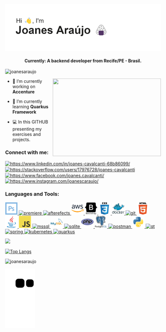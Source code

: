 <img src="https://github.com/JoanesAraujo/JoanesAraujo/blob/main/header.png" />
<h4 align="center">
Currently: A backend developer from Recife/PE - Brasil.</h4>

<p align="left"> <img src="https://komarev.com/ghpvc/?username=joanesaraujo&label=Profile%20views&color=0e75b6&style=flat" alt="joanesaraujo" /> </p>

<img align="right" src="https://camo.githubusercontent.com/5ddf73ad3a205111cf8c686f687fc216c2946a75005718c8da5b837ad9de78c9/68747470733a2f2f7468756d62732e6766796361742e636f6d2f4576696c4e657874446576696c666973682d736d616c6c2e676966" width="350" height="250">

- 🔭 I’m currently working on **Accenture**

- 🌱 I’m currently learning **Quarkus Framework**

- 💻 In this GITHUB presenting my exercises and projects.

<h3 align="left">Connect with me:</h3>
<p align="left">
<a href="https://linkedin.com/in/https://www.linkedin.com/in/joanes-cavalcanti-68b86099/" target="blank"><img align="center" src="https://raw.githubusercontent.com/rahuldkjain/github-profile-readme-generator/master/src/images/icons/Social/linked-in-alt.svg" alt="https://www.linkedin.com/in/joanes-cavalcanti-68b86099/" height="30" width="40" /></a>
<a href="https://stackoverflow.com/users/https://stackoverflow.com/users/17976728/joanes-cavalcanti" target="blank"><img align="center" src="https://raw.githubusercontent.com/rahuldkjain/github-profile-readme-generator/master/src/images/icons/Social/stack-overflow.svg" alt="https://stackoverflow.com/users/17976728/joanes-cavalcanti" height="30" width="40" /></a>
<a href="https://fb.com/https://www.facebook.com/joanes.cavalcanti/" target="blank"><img align="center" src="https://raw.githubusercontent.com/rahuldkjain/github-profile-readme-generator/master/src/images/icons/Social/facebook.svg" alt="https://www.facebook.com/joanes.cavalcanti/" height="30" width="40" /></a>
<a href="https://instagram.com/https://www.instagram.com/joanescaraujo/" target="blank"><img align="center" src="https://raw.githubusercontent.com/rahuldkjain/github-profile-readme-generator/master/src/images/icons/Social/instagram.svg" alt="https://www.instagram.com/joanescaraujo/" height="30" width="40" /></a>
</p>


<h3 align="left">Languages and Tools:</h3>
<p align="left"> <a href="https://www.photoshop.com/en" target="_blank" rel="noreferrer"> <img src="https://raw.githubusercontent.com/devicons/devicon/master/icons/photoshop/photoshop-line.svg" alt="photoshop" width="40" height="40"/> </a><a href="https://www.adobe.com/br/products/premiere/campaign/pricing.html?gclid=CjwKCAiA8OmdBhAgEiwAShr40ysSsSC7HnYDMPNbBkzX0HKb7QSjZiFHUkzd1AoZWukPvZCqy4PjoBoCNT0QAvD_BwE&sdid=KQPPT&mv=search&--&s_kwcid=AL!3085!3!473120544216!e!!g!!premiere&ef_id=YwZkUwAI1BQDywAK:20230108165129:s" target="_blank" rel="noreferrer"> <img src="https://cdn.jsdelivr.net/gh/devicons/devicon/icons/premierepro/premierepro-original.svg" alt="premiere" width="40" height="40"/> </a><a href="https://www.adobe.com/br/products/aftereffects/campaign/pricing.html?gclid=CjwKCAiA8OmdBhAgEiwAShr408CdNA_wlafWh-puIDdMdKLF-iBGB8osK5PyAl3pGMsBtixovlwrbxoC4J4QAvD_BwE&sdid=KQPOM&mv=search&ef_id=CjwKCAiA8OmdBhAgEiwAShr408CdNA_wlafWh-puIDdMdKLF-iBGB8osK5PyAl3pGMsBtixovlwrbxoC4J4QAvD_BwE:G:s&s_kwcid=AL!3085!3!301784448894!e!!g!!after%20effect!188195862!10039608942" target="_blank" rel="noreferrer"> <img src="https://cdn.jsdelivr.net/gh/devicons/devicon/icons/aftereffects/aftereffects-original.svg" alt="afterefects" width="40" height="40"/> </a><a href="https://aws.amazon.com" target="_blank" rel="noreferrer"> <img src="https://raw.githubusercontent.com/devicons/devicon/master/icons/amazonwebservices/amazonwebservices-original-wordmark.svg" alt="aws" width="40" height="40"/> </a> <a href="https://getbootstrap.com" target="_blank" rel="noreferrer"> <img src="https://raw.githubusercontent.com/devicons/devicon/master/icons/bootstrap/bootstrap-plain-wordmark.svg" alt="bootstrap" width="40" height="40"/> </a> <a href="https://www.w3schools.com/css/" target="_blank" rel="noreferrer"> <img src="https://raw.githubusercontent.com/devicons/devicon/master/icons/css3/css3-original-wordmark.svg" alt="css3" width="40" height="40"/> </a> <a href="https://www.docker.com/" target="_blank" rel="noreferrer"> <img src="https://raw.githubusercontent.com/devicons/devicon/master/icons/docker/docker-original-wordmark.svg" alt="docker" width="40" height="40"/> </a> <a href="https://git-scm.com/" target="_blank" rel="noreferrer"> <img src="https://www.vectorlogo.zone/logos/git-scm/git-scm-icon.svg" alt="git" width="40" height="40"/> </a> <a href="https://www.w3.org/html/" target="_blank" rel="noreferrer"> <img src="https://raw.githubusercontent.com/devicons/devicon/master/icons/html5/html5-original-wordmark.svg" alt="html5" width="40" height="40"/> </a> <a href="https://www.java.com" target="_blank" rel="noreferrer"> <img src="https://raw.githubusercontent.com/devicons/devicon/master/icons/java/java-original.svg" alt="java" width="40" height="40"/> </a> <a href="https://developer.mozilla.org/en-US/docs/Web/JavaScript" target="_blank" rel="noreferrer"> <img src="https://raw.githubusercontent.com/devicons/devicon/master/icons/javascript/javascript-original.svg" alt="javascript" width="40" height="40"/> </a>  <a href="https://www.microsoft.com/en-us/sql-server" target="_blank" rel="noreferrer"> <img src="https://www.svgrepo.com/show/303229/microsoft-sql-server-logo.svg" alt="mssql" width="40" height="40"/> </a> <a href="https://www.mysql.com/" target="_blank" rel="noreferrer"> <img src="https://raw.githubusercontent.com/devicons/devicon/master/icons/mysql/mysql-original-wordmark.svg" alt="mysql" width="40" height="40"/> </a> <a href="https://www.sqlite.org/" target="_blank" rel="noreferrer"> <img src="https://www.vectorlogo.zone/logos/sqlite/sqlite-icon.svg" alt="sqlite" width="40" height="40"/> </a>  <a href="https://www.php.net" target="_blank" rel="noreferrer"> <img src="https://raw.githubusercontent.com/devicons/devicon/master/icons/php/php-original.svg" alt="php" width="40" height="40"/> </a> <a href="https://www.postgresql.org" target="_blank" rel="noreferrer"> <img src="https://raw.githubusercontent.com/devicons/devicon/master/icons/postgresql/postgresql-original-wordmark.svg" alt="postgresql" width="40" height="40"/> </a> <a href="https://postman.com" target="_blank" rel="noreferrer"> <img src="https://www.vectorlogo.zone/logos/getpostman/getpostman-icon.svg" alt="postman" width="40" height="40"/> </a> <a href="https://www.python.org" target="_blank" rel="noreferrer"> <img src="https://raw.githubusercontent.com/devicons/devicon/master/icons/python/python-original.svg" alt="python" width="40" height="40"/> </a> <a href="https://www.qt.io/" target="_blank" rel="noreferrer"> <img src="https://upload.wikimedia.org/wikipedia/commons/0/0b/Qt_logo_2016.svg" alt="qt" width="40" height="40"/> </a> <a href="https://spring.io/" target="_blank" rel="noreferrer"> <img src="https://www.vectorlogo.zone/logos/springio/springio-icon.svg" alt="spring" width="40" height="40"/> </a> <a href="https://kubernetes.io" target="_blank" rel="noreferrer"> <img src="https://www.vectorlogo.zone/logos/kubernetes/kubernetes-icon.svg" alt="kubernetes" width="40" height="40"/> </a><a href="https://quarkus.io/" target="_blank" rel="noreferrer"> <img src="https://icons-for-free.com/iconfiles/png/512/quarkus-1324440220361525251.png" alt="quarkus" width="40" height="40"/> </a> </p>


<picture>
<source 
  srcset="https://github-readme-stats.vercel.app/api?username=joanesaraujo&show_icons=true&theme=dark"
  media="(prefers-color-scheme: dark)"
/>
<source
  srcset="https://github-readme-stats.vercel.app/api?username=joanesaraujo&show_icons=true"
  media="(prefers-color-scheme: light), (prefers-color-scheme: no-preference)"
/>
<img height="150em" src="https://github-readme-stats.vercel.app/api?username=joanesaraujo&show_icons=true" />
</picture>

[![Top Langs](https://github-readme-stats.vercel.app/api/top-langs/?username=joanesaraujo&layout=compact)](https://github.com/anuraghazra/github-readme-stats)

<p><img align="center" src="https://github-readme-streak-stats.herokuapp.com/?user=joanesaraujo&" alt="joanesaraujo" /></p>


![Snake animation](https://github.com/JoanesAraujo/JoanesAraujo/blob/output/github-contribution-grid-snake.svg)

